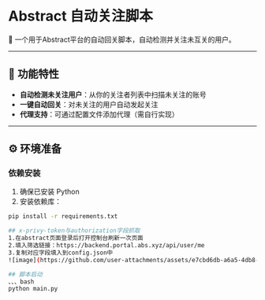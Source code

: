 # Abstract 自动关注脚本

📌 一个用于Abstract平台的自动回关脚本，自动检测并关注未互关的用户。

---

## 🚀 功能特性
- ​**自动检测未关注用户**：从你的关注者列表中扫描未关注的账号
- ​**一键自动回关**：对未关注的用户自动发起关注
- ​**代理支持**：可通过配置文件添加代理（需自行实现）

---

## ⚙️ 环境准备

### 依赖安装
1. 确保已安装 Python 
2. 安装依赖库：
```bash
pip install -r requirements.txt

## x-privy-token与authorization字段抓取
1.在abstract页面登录后打开控制台刷新一次页面
2.填入筛选链接：https://backend.portal.abs.xyz/api/user/me
3.复制对应字段填入到config.json中
![image](https://github.com/user-attachments/assets/e7cbd6db-a6a5-4db8-abb2-9477e8903146)

## 脚本启动
、、、bash
python main.py
